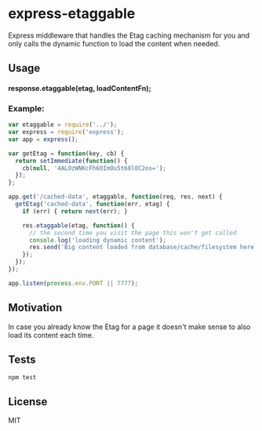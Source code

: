 # express-etaggable

Express middleware that handles the Etag caching mechanism for you and only calls the dynamic function to load the content when needed.

## Usage

#### response.etaggable(etag, loadContentFn);

### Example:

```js
var etaggable = require('../');
var express = require('express');
var app = express();

var getEtag = function(key, cb) {
  return setImmediate(function() {
    cb(null, '4ALOzWNKcFh6OImOu5t68l0C2os=');
  });
};

app.get('/cached-data', etaggable, function(req, res, next) {
  getEtag('cached-data', function(err, etag) {
    if (err) { return next(err); }

    res.etaggable(etag, function() {
      // the second time you visit the page this won't get called
      console.log('loading dynamic content');
      res.send('Big content loaded from database/cache/filesystem here.');
    });
  });
});

app.listen(process.env.PORT || 7777);
```

## Motivation

In case you already know the Etag for a page it doesn't make sense to also load its content each time.

## Tests

```
npm test
```

## License

MIT
